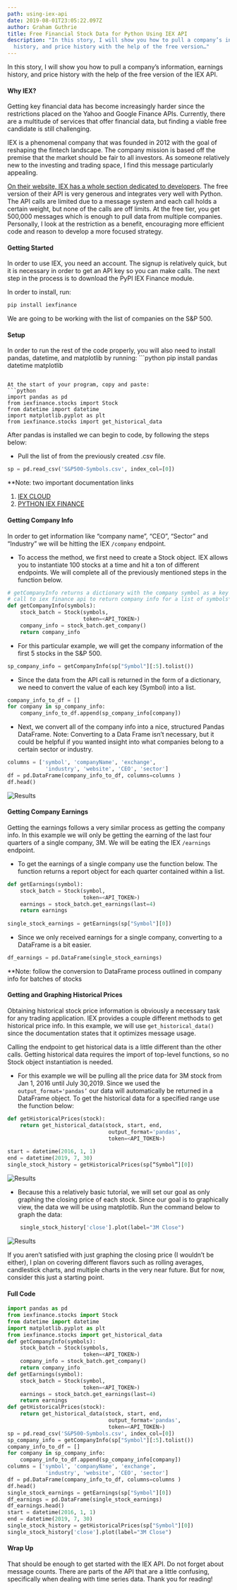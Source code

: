 ```yaml
---
path: using-iex-api
date: 2019-08-01T23:05:22.097Z
author: Graham Guthrie
title: Free Financial Stock Data for Python Using IEX API
description: "In this story, I will show you how to pull a company’s information, earnings
  history, and price history with the help of the free version…"
---
```


In this story, I will show you how to pull a company’s information, earnings history, and price history with the help of the free version of the IEX API.

#### Why IEX?

Getting key financial data has become increasingly harder since the restrictions placed on the Yahoo and Google Finance APIs. Currently, there are a multitude of services that offer financial data, but finding a viable free candidate is still challenging.

IEX is a phenomenal company that was founded in 2012 with the goal of reshaping the fintech landscape. The company mission is based off the premise that the market should be fair to all investors. As someone relatively new to the investing and trading space, I find this message particularly appealing.

[On their website, IEX has a whole section dedicated to developers](https://iextrading.com/developer/). The free version of their API is very generous and integrates very well with Python. The API calls are limited due to a message system and each call holds a certain weight, but none of the calls are off limits. At the free tier, you get 500,000 messages which is enough to pull data from multiple companies. Personally, I look at the restriction as a benefit, encouraging more efficient code and reason to develop a more focused strategy.

#### Getting Started

In order to use IEX, you need an account. The signup is relatively quick, but it is necessary in order to get an API key so you can make calls. The next step in the process is to download the PyPI IEX Finance module.

In order to install, run: 
```python
pip install iexfinance
```

We are going to be working with the list of companies on the S&P 500.

#### Setup

In order to run the rest of the code properly, you will also need to install pandas, datetime, and matplotlib by running: ```python
pip install pandas datetime matplotlib
```

At the start of your program, copy and paste:
```python
import pandas as pd  
from iexfinance.stocks import Stock  
from datetime import datetime  
import matplotlib.pyplot as plt  
from iexfinance.stocks import get_historical_data
```
After pandas is installed we can begin to code, by following the steps below:

*   Pull the list of from the previously created .csv file.
```python
sp = pd.read_csv('S&P500-Symbols.csv', index_col=[0])
```
\*\*Note: two important documentation links

1.  [IEX CLOUD](https://iexcloud.io/docs/api/)
2.  [PYTHON IEX FINANCE](https://addisonlynch.github.io/iexfinance/stable/index.html)

#### Getting Company Info

In order to get information like “company name”, “CEO”, “Sector” and “Industry” we will be hitting the IEX `/company` endpoint.

*   To access the method, we first need to create a Stock object. IEX allows you to instantiate 100 stocks at a time and hit a ton of different endpoints. We will complete all of the previously mentioned steps in the function below.
```python
# getCompanyInfo returns a dictionary with the company symbol as a key and the info as the value* 
# call to iex finance api to return company info for a list of symbols*
def getCompanyInfo(symbols):  
    stock_batch = Stock(symbols,  
                        token=<API_TOKEN>)  
    company_info = stock_batch.get_company()  
    return company_info
```
*   For this particular example, we will get the company information of the first 5 stocks in the S&P 500.
```python
sp_company_info = getCompanyInfo(sp["Symbol"][:5].tolist())
```
*   Since the data from the API call is returned in the form of a dictionary, we need to convert the value of each key (Symbol) into a list.
```python
company_info_to_df = []  
for company in sp_company_info:  
    company_info_to_df.append(sp_company_info[company])
```
*   Next, we convert all of the company info into a nice, structured Pandas DataFrame. Note: Converting to a Data Frame isn’t necessary, but it could be helpful if you wanted insight into what companies belong to a certain sector or industry.
```python
columns = ['symbol', 'companyName', 'exchange',  
            'industry', 'website', 'CEO', 'sector']  
df = pd.DataFrame(company_info_to_df, columns=columns )  
df.head()
```
![Results](/../assets/1*6z6oEVOhpsg1a_tglFziYA.png "Results")

#### Getting Company Earnings

Getting the earnings follows a very similar process as getting the company info. In this example we will only be getting the earning of the last four quarters of a single company, 3M. We will be eating the IEX `/earnings` endpoint.

*   To get the earnings of a single company use the function below. The function returns a report object for each quarter contained within a list.
```python
def getEarnings(symbol):  
    stock_batch = Stock(symbol,  
                        token=<API_TOKEN>)  
    earnings = stock_batch.get_earnings(last=4)  
    return earnings  
    
single_stock_earnings = getEarnings(sp["Symbol"][0])
```
*   Since we only received earnings for a single company, converting to a DataFrame is a bit easier.
```python
df_earnings = pd.DataFrame(single_stock_earnings)
```
\*\*Note: follow the conversion to DataFrame process outlined in company info for batches of stocks

#### Getting and Graphing Historical Prices

Obtaining historical stock price information is obviously a necessary task for any trading application. IEX provides a couple different methods to get historical price info. In this example, we will use `get_historical_data()` since the documentation states that it optimizes message usage.

Calling the endpoint to get historical data is a little different than the other calls. Getting historical data requires the import of top-level functions, so no Stock object instantiation is needed.

*   For this example we will be pulling all the price data for 3M stock from Jan 1, 2016 until July 30,2019. Since we used the `output_format='pandas’` our data will automatically be returned in a DataFrame object. To get the historical data for a specified range use the function below:
```python
def getHistoricalPrices(stock):  
    return get_historical_data(stock, start, end,   
                                output_format='pandas',   
                                token=<API_TOKEN>)  
    
start = datetime(2016, 1, 1)  
end = datetime(2019, 7, 30)
single_stock_history = getHistoricalPrices(sp[“Symbol”][0])
```
![Results](/../assets/1*Wsr_Yxzwaf75YYa6yOt8ig.png "Results")

*   Because this a relatively basic tutorial, we will set our goal as only graphing the closing price of each stock. Since our goal is to graphically view, the data we will be using matplotlib. Run the command below to graph the data:
```python
    single_stock_history['close'].plot(label="3M Close")
```
![Results](/../assets/1*nXacJXigHiMJhPTjNWmrdg.png "Results")

If you aren’t satisfied with just graphing the closing price (I wouldn’t be either), I plan on covering different flavors such as rolling averages, candlestick charts, and multiple charts in the very near future. But for now, consider this just a starting point.

#### Full Code
```python
import pandas as pd  
from iexfinance.stocks import Stock  
from datetime import datetime  
import matplotlib.pyplot as plt  
from iexfinance.stocks import get_historical_data
def getCompanyInfo(symbols):  
    stock_batch = Stock(symbols,  
                        token=<API_TOKEN>)  
    company_info = stock_batch.get_company()  
    return company_info
def getEarnings(symbol):  
    stock_batch = Stock(symbol,  
                        token=<API_TOKEN>)  
    earnings = stock_batch.get_earnings(last=4)  
    return earnings
def getHistoricalPrices(stock):  
    return get_historical_data(stock, start, end,   
                                output_format='pandas',   
                                token=<API_TOKEN>)
sp = pd.read_csv('S&P500-Symbols.csv', index_col=[0])
sp_company_info = getCompanyInfo(sp["Symbol"][:5].tolist())
company_info_to_df = []  
for company in sp_company_info:  
    company_info_to_df.append(sp_company_info[company])
columns = ['symbol', 'companyName', 'exchange',  
            'industry', 'website', 'CEO', 'sector']  
df = pd.DataFrame(company_info_to_df, columns=columns )  
df.head()
single_stock_earnings = getEarnings(sp["Symbol"][0])  
df_earnings = pd.DataFrame(single_stock_earnings)  
df_earnings.head()
start = datetime(2016, 1, 1)  
end = datetime(2019, 7, 30)  
single_stock_history = getHistoricalPrices(sp["Symbol"][0])
single_stock_history['close'].plot(label="3M Close")
```
#### Wrap Up

That should be enough to get started with the IEX API. Do not forget about message counts. There are parts of the API that are a little confusing, specifically when dealing with time series data. Thank you for reading!
